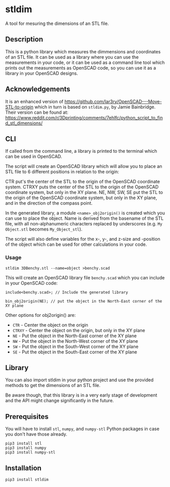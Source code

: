 # stldim

A tool for mesuring the dimensions of an STL file.

## Description

This is a python library which measures the dimmensions and coordinates of an STL file. It can be used as a library where you can use the measurements in your code, or it can be used as a command line tool which prints out the measurements as OpenSCAD code, so you can use it as a library in your OpenSCAD designs.

## Acknowledgements

It is an enhanced version of <https://github.com/lar3ry/OpenSCAD---Move-STL-to-origin> which in turn is based on `stldim.py`, by Jamie Bainbridge. Their version can be found at:
  <https://www.reddit.com/r/3Dprinting/comments/7ehlfc/python_script_to_find_stl_dimensions/>

## CLI

If called from the command line, a library is printed to the terminal which can be used in OpenSCAD.

The script will create an OpenSCAD library which will allow you to place an STL file to 6 different positions in relation to the origin:

CTR put's the center of the STL to the origin of the OpenSCAD coordinate system.
CTRXY puts the center of the STL to the origin of the OpenSCAD coordinate system, but only in the XY plane.
NE, NW, SW, SE put the STL to the origin of the OpenSCAD coordinate system, but only in the XY plane, and in the direction of the compass point.

In the generated library, a module `<name>_obj2origin()` is created which you can use to place the object.
Name is derived from the basename of the STL file, with all non-alphanumeric characters replaced by underscores (e.g. `My Object.stl` becomes `My_Object_stl`).

The script will also define variables for the x-, y-, and z-size and -position of the object which can be used for other calculations in your code.

### Usage

```shell
stldim 3DBenchy.stl --name=object >benchy.scad
```

This will create an OpenSCAD library file `benchy.scad` which you can include in your OpenSCAD code:

```OpenSCAD
include<benchy.scad>; // Include the generated library

bin_obj2origin(NE); // put the object in the North-East corner of the XY plane
```

Other options for obj2origin() are:

- `CTR` - Center the object on the origin
- `CTRXY` - Center the object on the origin, but only in the XY plane
- `NE` - Put the object in the North-East corner of the XY plane
- `NW` - Put the object in the North-West corner of the XY plane
- `SW` - Put the object in the South-West corner of the XY plane
- `SE` - Put the object in the South-East corner of the XY plane

## Library

You can also import stldim in your python project and use the provided methods to get the dimensions of an STL file.

Be aware though, that this library is in a very early stage of development and the API might change significantly in the future.


## Prerequisites

You will have to install `stl`, `numpy`, and `numpy-stl` Python packages in case you don't have those already.

```shell
pip3 install stl
pip3 install numpy
pip3 install numpy-stl
```

## Installation

```shell
pip3 install stldim
```
